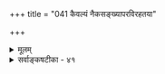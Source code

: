 +++
title = "041 कैवल्यं नैकसङ्ख्यापरविरहतया"

+++
<details><summary>मूलम्</summary>

कैवल्यं नैकसंख्यापरविरहतया नापि मुख्यान्यभावौ सङ्घातैक्यं तु राशिक्रममवयवि तु प्राङ्निरस्तं ततोऽन्यत् ।  
तेनासङ्घातरूपे क्वचन निरुपधिः स्यादसावेकसंख्या स्वाधारैकायुरेषा परमुपचरिता सेयमद्रव्यवर्गे ॥ ४१ ॥
</details>

<details><summary>सर्वाङ्कषटीका - ४१</summary>

एकत्वं कीदृशमिति शोधयति - कैवल्यमित्यादि । 'मुख्यान्यकेवलेष्वेकम् ' 'एके मुख्यान्यकेवलाः' इति कोशः । तत्र एकत्वसंख्या कैवल्यं **न** = ' केवलं राम इदं कर्तुं समर्थः' इत्यादिप्रयोगात् कैवल्यरूपम् एकत्वं न । **परविरहतया** = इतरनिवृत्तिरूपतया **एकसंख्या** = एकत्वसंख्या हि भावरूपा । मुख्यान्यभावौ **न** = मुख्यत्वरूपं वा अन्यत्वरूपं वा न । 'एकं स्थानं दर्शनीयमस्ति' इत्यादौ प्राधान्यविवक्षया एकपदप्रयोगात् एकत्वं प्राधान्यरूपं न । 'एको घटः' इत्यादौ तादृशार्थाभावात् । एवम् ‘मनस्यन्यत् वचस्यन्यत् कर्मण्यन्यत् दुरात्मनाम्' इति स्थाने 'मनस्येकं वचस्येकं कर्मण्येकं दुरात्मनाम्' इत्यपि प्रयोगात् – **एकम्** = अन्यत्वरूपं न, यतः केवलान्वयिरूपं ह्येकत्वं सर्वत्र भावरूपं दृष्टम् । 'एका सेना' इत्यादौ एकपदप्रयोगात् योधसंघात इत्यर्थात् एकत्वं संघातरूपं तु **राशिक्रमम्** = राशौ - 'एको धान्यराशिः' इत्यादौ यो क्रमः, तमनुसरति । एतत्सर्वमौपचारिकमिति सर्वे जानन्ति । ततः संघातात् **अन्यत्** = अतिरिक्तम् 'एको घटः' इत्यादौ संघातातिरिक्तं अवयवि तु **प्राक्** = पूर्वमेव (जड. 20) निरस्तम् । **तेन** =एवमेषां प्रयोगाणामौपचारिकत्वात् एतत्सर्वविलक्षणा **एकसंख्या** = एकत्वाख्यः मुख्यसंख्यापदार्थः **असंघातरूपे** =पूर्वोक्तस्थलविलक्षणे **क्वचन** = कुत्रचित् **निरुपधिः=अनौपचारिकः** =सहजः स्यात् । निरवयवे परमाण्वादौ सा संख्या स्वीकार्येति सर्वार्थसिद्धिः । 'परमाण्वादौ' इत्यत्रादिना प्रत्येकस्वात्मग्रहणम् । न हि कस्यापि स्वात्मनि 'अहमेकः, उत द्वौ' इति संशयो भवति । तत्रैव संख्यारूपं मुख्यमेक- 



402. 

729 

[ एकत्वस्वरूपे मतभेदः ] 

ऐक्यं स्वाभेदमाहुः कतिचन, न भिदाऽस्त्येकमेवेति दृष्टेः भेदादृष्ट्यैक्यमोहस्तदिति च वचनं तत्र तत्राभ्युपेतम् । अन्ये त्वेतत् स्वसत्त्वं विदुरितरसमुच्चित्यवस्थानुवृत्तं 

तत्पक्षेऽपि स्वरूपादधिकमिदमिह द्वित्वमोहादिसिद्धेः ॥42॥ 



त्वम् । परमात्मन्यपि ' एको देवः' इत्यादिशास्त्रात् । न च परमाणोर्निराकृतत्वात् (जड. 18) कथं तत्रैकत्वसंख्या कथ्यत इति प्रष्टव्यम्, वैशेषिकसंमतपरमाणोरेव निराकरणात् । 'विश्रमस्त्वस्तु दृष्टे' इत्येव तत्रोपसंहारात् । परन्तु तस्यापि सृज्यत्वादनित्यत्वमिति विशेषः । अत एव - **एषा** = संख्या **स्वाधारैकायुः** = तस्या आधारानुगुणा, परमाणुगता अनित्यापि, आत्मगता तु नित्या । **परम्** = परं तु **सेयम्** = एकत्वसंख्या अद्रव्यवर्गे **उपचरिता** = औपचारिकी, अद्रव्ये अद्रव्यस्य सत्त्वासंभवात् - गुणे गुणानङ्गीकारात् ॥ 

मुख्यैकत्वस्य विषये प्रोक्ता लोकायतक्रमात् । न्यायभाष्ये प्रक्रिया तु द्रष्टव्या विमत्सरैः ॥ वात्स्यायनस्य मेधायाः भाषाया वा विजृंभणम् । दृष्ट्वा स्वात्मा शिक्षणीयः हिताय श्रेयसे तथा ॥ वेदान्तदृष्टिरन्या स्यात् अन्या लौकायती तथा । सांकर्यं नैव कर्तव्यं शास्त्रयोरुभयोरपि ॥ कालस्स तु गतः पूर्वः, नूतनः काल आगतः । कालस्यानुगुणं चिन्त्यं संकेतानुगुणं न च ॥ अणूनां परिमाणादिस्वरूपविषये बुधैः । नव्यविज्ञानिमूर्धन्यैः पराक्रान्तं च पश्यत ॥ तत्कालसदृशं प्रोक्तमाचार्यैरिति भाव्यताम् । कूपकूर्मनिभा न स्मो वयमित्यपि चिन्त्यताम् ॥ सत्यं नैकविधं प्रोक्तं सिद्धान्ते स्मर्यतां सदा । अबाधितं स्यात्सत्यं तत् तारतम्येन वर्तते ॥ एकं स्यात्परमं सत्यमितरत्त्ववरं भवेत् । सत्यस्य सत्यं त्वित्यादि श्रुतिरेवाह पश्यत ॥ हृदि द्रोहो न कर्तव्यः कदापि विबुधैः क्वचित् । राजते यत्र भगवान् सर्वसाक्षी सदैव नः ॥ ४१ ॥
</details>
